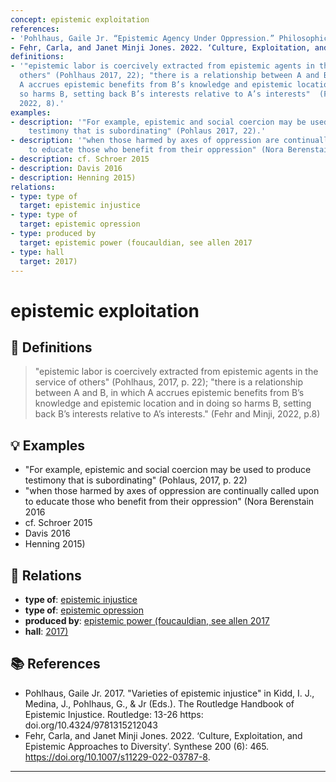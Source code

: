 ```yaml
---
concept: epistemic exploitation
references:
- 'Pohlhaus, Gaile Jr. “Epistemic Agency Under Oppression.” Philosophical Papers 49, no. 2 (2020): 233–51. https://doi.org/10.1080/05568641.2020.1780149.'
- Fehr, Carla, and Janet Minji Jones. 2022. ‘Culture, Exploitation, and Epistemic Approaches to Diversity’. Synthese 200 (6): 465. https://doi.org/10.1007/s11229-022-03787-8.
definitions:
- '"epistemic labor is coercively extracted from epistemic agents in the service of
  others" (Pohlhaus 2017, 22); "there is a relationship between A and B, in which
  A accrues epistemic benefits from B’s knowledge and epistemic location and in doing
  so harms B, setting back B’s interests relative to A’s interests"  (Fehr and Minji
  2022, 8).'
examples:
- description: '"For example, epistemic and social coercion may be used to produce
    testimony that is subordinating" (Pohlaus 2017, 22).'
- description: '"when those harmed by axes of oppression are continually called upon
    to educate those who benefit from their oppression" (Nora Berenstain 2016'
- description: cf. Schroer 2015
- description: Davis 2016
- description: Henning 2015)
relations:
- type: type of
  target: epistemic injustice
- type: type of
  target: epistemic opression
- type: produced by
  target: epistemic power (foucauldian, see allen 2017
- type: hall
  target: 2017)
---
```


# epistemic exploitation

## 📖 Definitions

> "epistemic labor is coercively extracted from epistemic agents in the service of others" (Pohlhaus, 2017, p. 22); "there is a relationship between A and B, in which A accrues epistemic benefits from B’s knowledge and epistemic location and in doing so harms B, setting back B’s interests relative to A’s interests."  (Fehr and Minji, 2022, p.8)

## 💡 Examples

- "For example, epistemic and social coercion may be used to produce testimony that is subordinating" (Pohlaus, 2017, p. 22)
- "when those harmed by axes of oppression are continually called upon to educate those who benefit from their oppression" (Nora Berenstain 2016
- cf. Schroer 2015
- Davis 2016
- Henning 2015)

## 🔗 Relations

- **type of**: [epistemic injustice](./epistemic-injustice.md)
- **type of**: [epistemic opression](./epistemic-opression.md)
- **produced by**: [epistemic power (foucauldian, see allen 2017](./epistemic-power-foucauldian-see-allen-2017.md)
- **hall**: [2017)](./2017.md)

## 📚 References

- Pohlhaus, Gaile Jr. 2017. "Varieties of epistemic injustice" in Kidd, I. J., Medina, J., Pohlhaus, G., & Jr (Eds.). The Routledge Handbook of Epistemic Injustice. Routledge: 13-26 https: doi.org/10.4324/9781315212043
- Fehr, Carla, and Janet Minji Jones. 2022. ‘Culture, Exploitation, and Epistemic Approaches to Diversity’. Synthese 200 (6): 465. https://doi.org/10.1007/s11229-022-03787-8.

---

<script src="https://giscus.app/client.js"
                data-repo="natesheehan/conceptcartography"
                data-repo-id="R_kgDOPB5QiQ"
                data-category="General"
                data-category-id="DIC_kwDOPB5Qic4CsAxd"
                data-mapping="pathname"
                data-strict="0"
                data-reactions-enabled="1"
                data-emit-metadata="0"
                data-input-position="bottom"
                data-theme="catppuccin_mocha"
                data-lang="en"
                crossorigin="anonymous"
                async>
        </script>
        
